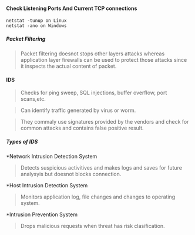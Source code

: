 #### Check Listening Ports And Current TCP connections
```
netstat -tunup on Linux
netstat -ano on Windows
```

##### Packet Filtering 
> Packet filtering doesnot stops other layers attacks whereas application layer firewalls can be used to protect those attacks since it inspects the actual content of packet.

#### IDS
> Checks for ping sweep, SQL injections, buffer overflow, port scans,etc.

> Can identify traffic generated by virus or worm.

> They commaly use signatures provided by the vendors and check for common attacks and contains false positive result.

##### Types of IDS
*Network Intrusion Detection System
>Detects suspicious activitives and makes logs and saves for future analysyis but doesnot blocks connection.

*Host Intrusion Detection System
>Monitors application log, file changes and changes to operating system.

*Intrusion Prevention System
>Drops malicious requests when threat has risk clasification.
